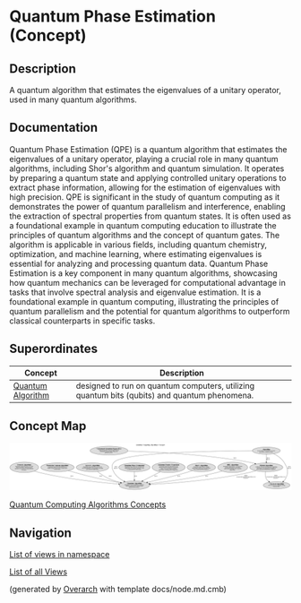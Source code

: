 
# Quantum Phase Estimation (Concept)
## Description
A quantum algorithm that estimates the eigenvalues of a unitary operator, used in many quantum algorithms.


## Documentation
Quantum Phase Estimation (QPE) is a quantum algorithm that estimates the eigenvalues of a unitary operator,
          playing a crucial role in many quantum algorithms, including Shor's algorithm and quantum simulation.
          It operates by preparing a quantum state and applying controlled unitary operations to extract phase information,
          allowing for the estimation of eigenvalues with high precision.
          QPE is significant in the study of quantum computing as it demonstrates the power of quantum parallelism and interference,
          enabling the extraction of spectral properties from quantum states.
          It is often used as a foundational example in quantum computing education to illustrate the principles of quantum
          algorithms and the concept of quantum gates.
          The algorithm is applicable in various fields, including quantum chemistry, optimization, and machine learning,
          where estimating eigenvalues is essential for analyzing and processing quantum data.
          Quantum Phase Estimation is a key component in many quantum algorithms, showcasing how quantum mechanics can be
          leveraged for computational advantage in tasks that involve spectral analysis and eigenvalue estimation.
          It is a foundational example in quantum computing, illustrating the principles of quantum parallelism and the potential
          for quantum algorithms to outperform classical counterparts in specific tasks.
## Superordinates
| Concept | Description |
|---|---|
| [Quantum Algorithm](../../../software-development/quantum-computing/algorithm/quantum-algorithm.md)| designed to run on quantum computers, utilizing quantum bits (qubits) and quantum phenomena. |

## Concept Map
![Quantum Computing Algorithms Concepts](../../../software-development/quantum-computing/algorithm/concept-view.png)

[Quantum Computing Algorithms Concepts](../../../software-development/quantum-computing/algorithm/concept-view.md)


## Navigation
[List of views in namespace](./views-in-namespace.md)

[List of all Views](../../../views.md)


(generated by [Overarch](https://github.com/soulspace-org/overarch) with template docs/node.md.cmb)
